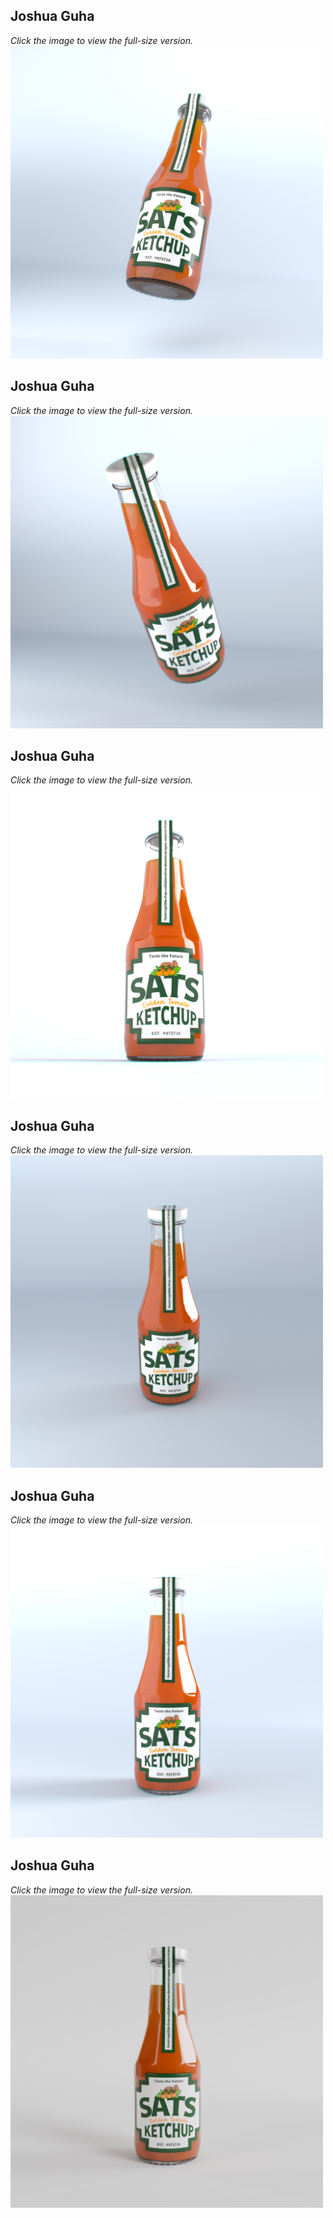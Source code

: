 ## Joshua Guha 
*Click the image to view the full-size version.*
<a href="../../_Files/Renders/Sats_Ketchup_Render_A.jpg">
    <img src="../../_Files/Renders/Sats_Ketchup_Render_A.jpg" alt="Render by Joshua Guha" width="500"/>
</a>

## Joshua Guha 
*Click the image to view the full-size version.*
<a href="../../_Files/Renders/Sats_Ketchup_Render_B.jpg">
    <img src="../../_Files/Renders/Sats_Ketchup_Render_B.jpg" alt="Render by Joshua Guha" width="500"/>
</a>

## Joshua Guha 
*Click the image to view the full-size version.*
<a href="../../_Files/Renders/Sats_Ketchup_Render_C.jpg">
    <img src="../../_Files/Renders/Sats_Ketchup_Render_C.jpg" alt="Render by Joshua Guha" width="500"/>
</a>

## Joshua Guha 
*Click the image to view the full-size version.*
<a href="../../_Files/Renders/Sats_Ketchup_Render_D.jpg">
    <img src="../../_Files/Renders/Sats_Ketchup_Render_D.jpg" alt="Render by Joshua Guha" width="500"/>
</a>

## Joshua Guha 
*Click the image to view the full-size version.*
<a href="../../_Files/Renders/Sats_Ketchup_Render_E.jpg">
    <img src="../../_Files/Renders/Sats_Ketchup_Render_E.jpg" alt="Render by Joshua Guha" width="500"/>
</a>

## Joshua Guha 
*Click the image to view the full-size version.*
<a href="../../_Files/Renders/Sats_Ketchup_Render_F.jpg">
    <img src="../../_Files/Renders/Sats_Ketchup_Render_F.jpg" alt="Render by Joshua Guha" width="500"/>
</a>
